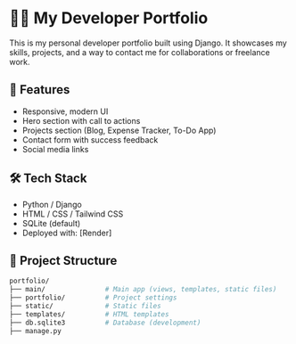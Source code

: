 # 🧑‍💻 My Developer Portfolio

This is my personal developer portfolio built using Django. It showcases my skills, projects, and a way to contact me for collaborations or freelance work.

## 🚀 Features

- Responsive, modern UI
- Hero section with call to actions
- Projects section (Blog, Expense Tracker, To-Do App)
- Contact form with success feedback
- Social media links

## 🛠️ Tech Stack

- Python / Django
- HTML / CSS / Tailwind CSS
- SQLite (default)
- Deployed with: [Render] 

## 📁 Project Structure

```bash
portfolio/
├── main/               # Main app (views, templates, static files)
├── portfolio/          # Project settings
├── static/             # Static files
├── templates/          # HTML templates
├── db.sqlite3          # Database (development)
├── manage.py
